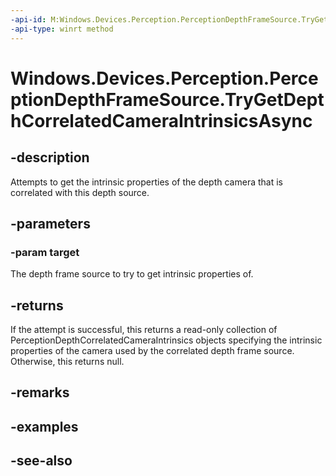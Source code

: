 ```yaml
---
-api-id: M:Windows.Devices.Perception.PerceptionDepthFrameSource.TryGetDepthCorrelatedCameraIntrinsicsAsync(Windows.Devices.Perception.PerceptionDepthFrameSource)
-api-type: winrt method
---
```


<!-- Method syntax
public Windows.Foundation.IAsyncOperation<Windows.Devices.Perception.PerceptionDepthCorrelatedCameraIntrinsics> TryGetDepthCorrelatedCameraIntrinsicsAsync(Windows.Devices.Perception.PerceptionDepthFrameSource target)
-->

# Windows.Devices.Perception.PerceptionDepthFrameSource.TryGetDepthCorrelatedCameraIntrinsicsAsync

## -description
Attempts to get the intrinsic properties of the depth camera that is correlated with this depth source.

## -parameters
### -param target
The depth frame source to try to get intrinsic properties of.

## -returns
If the attempt is successful, this returns a read-only collection of PerceptionDepthCorrelatedCameraIntrinsics objects specifying the intrinsic properties of the camera used by the correlated depth frame source. Otherwise, this returns null.

## -remarks

## -examples

## -see-also
